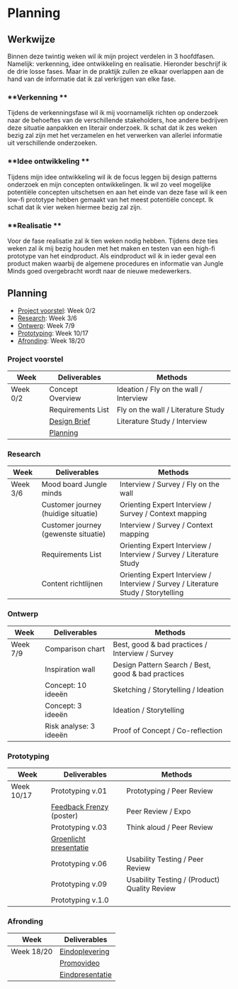 # Planning

## Werkwijze

Binnen deze twintig weken wil ik mijn project verdelen in 3 hoofdfasen. Namelijk: verkenning, idee ontwikkeling en realisatie. Hieronder beschrijf ik de drie losse fases. Maar in de praktijk zullen ze elkaar overlappen aan de hand van de informatie dat ik zal verkrijgen van elke fase. 

### **Verkenning **

Tijdens de verkenningsfase wil ik mij voornamelijk richten op onderzoek naar de behoeftes van de verschillende stakeholders, hoe andere bedrijven deze situatie aanpakken en literair onderzoek. Ik schat dat ik zes weken bezig zal zijn met het verzamelen en het verwerken van allerlei informatie uit verschillende onderzoeken. 

### **Idee ontwikkeling **

Tijdens mijn idee ontwikkeling wil ik de focus leggen bij design patterns onderzoek en mijn concepten ontwikkelingen. Ik wil zo veel mogelijke potentiële concepten uitschetsen en aan het einde van deze fase wil ik een low-fi prototype hebben gemaakt van het meest potentiële concept. Ik schat dat ik vier weken hiermee bezig zal zijn. 

### **Realisatie **

Voor de fase realisatie zal ik tien weken nodig hebben. Tijdens deze ties weken zal ik mij bezig houden met het maken en testen van een high-fi prototype van het eindproduct. Als eindproduct wil ik in ieder geval een product maken waarbij de algemene procedures en informatie van Jungle Minds goed overgebracht wordt naar de nieuwe medewerkers. 

## Planning

* [Project voorstel](planning.md#project-voorstel): Week 0/2
* [Research](planning.md#research): Week 3/6
* [Ontwerp](planning.md#ontwerp): Week 7/9
* [Prototyping](planning.md#prototyping): Week 10/17
* [Afronding](planning.md#afronding): Week 18/20

### Project voorstel

| **Week** | **Deliverables** | **Methods** |
| --- | --- | --- |
| Week 0/2 | Concept Overview | Ideation / Fly on the wall / Interview |
|  | Requirements List | Fly on the wall / Literature Study |
|  | [Design Brief](design-brief.md) | Literature Study / Interview |
|  | [Planning](planning.md) |  |

### Research

| **Week** | **Deliverables** | **Methods** |
| --- | --- | --- |
| Week 3/6 | Mood board Jungle minds | Interview / Survey / Fly on the wall |
|  | Customer journey \(huidige situatie\) | Orienting Expert Interview / Survey / Context mapping |
|  | Customer journey \(gewenste situatie\) | Interview / Survey / Context mapping |
|  | Requirements List | Orienting Expert Interview / Interview / Survey / Literature Study |
|  | Content richtlijnen  | Orienting Expert Interview / Interview / Survey / Literature Study / Storytelling |

### Ontwerp

| **Week** | **Deliverables** | **Methods** |
| --- | --- | --- |
| Week 7/9 | Comparison chart | Best, good & bad practices / Interview / Survey |
|  | Inspiration wall | Design Pattern Search / Best, good & bad practices |
|  | Concept: 10 ideeën | Sketching / Storytelling / Ideation |
|  | Concept: 3 ideeën | Ideation / Storytelling |
|  | Risk analyse: 3 ideeën | Proof of Concept / Co-reflection |

### Prototyping

| **Week** | **Deliverables** | **Methods** |
| --- | --- | --- |
| Week 10/17 | Prototyping v.01 | Prototyping / Peer Review |
|  | [Feedback Frenzy](feedback-frenzy.md) \(poster\) | Peer Review / Expo |
|  | Prototyping v.03 | Think aloud / Peer Review |
|  | [Groenlicht presentatie](groenlicht-presentatie.md) |  |
|  | Prototyping v.06 | Usability Testing / Peer Review |
|  | Prototyping v.09 | Usability Testing / \(Product\) Quality Review |
|  | Prototyping v.1.0 |  |

### Afronding

| **Week** | **Deliverables** |
| --- | --- |
| Week 18/20 | [Eindoplevering](eindoplevering.md) |
|  | [Promovideo](https://cmda18.gitbook.io/afstudeerproject/~/edit/primary/deliverables/promovideo) |
|  | [Eindpresentatie](https://cmda18.gitbook.io/afstudeerproject/~/edit/primary/deliverables/eindpresentatie) |



